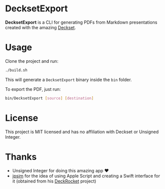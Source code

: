 # DecksetExport

**DecksetExport** is a CLI for generating PDFs from Markdown presentations created with the amazing [Deckset](http://decksetapp.com/).

# Usage

Clone the project and run:

```bash
./build.sh
```

This will generate a `DecksetExport` binary inside the `bin` folder.

To export the PDF, just run:

```bash
bin/DecksetExport [source] [destination]
```

# License

This project is MIT licensed and has no affiliation with Deckset or Unsigned Integer. 

# Thanks

- Unsigned Integer for doing this amazing app :heart:
- [jpsim](https://twitter.com/simjp) for the idea of using Apple Script and creating a Swift interface for it (obtained from his [DeckRocket](https://github.com/jpsim/DeckRocket) project)